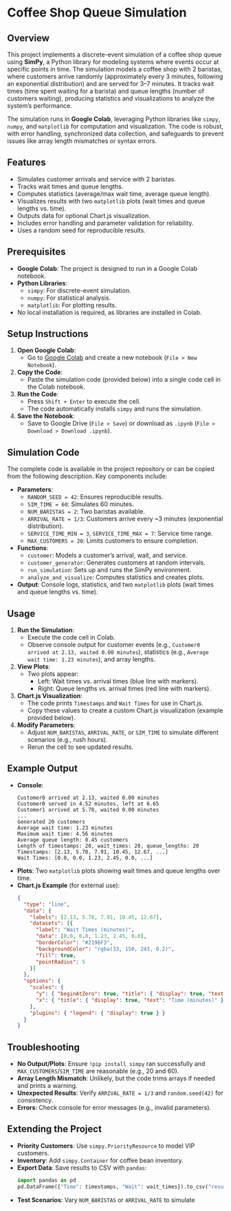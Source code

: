 # Coffee Shop Queue Simulation

## Overview
This project implements a discrete-event simulation of a coffee shop queue using **SimPy**, a Python library for modeling systems where events occur at specific points in time. The simulation models a coffee shop with 2 baristas, where customers arrive randomly (approximately every 3 minutes, following an exponential distribution) and are served for 3–7 minutes. It tracks wait times (time spent waiting for a barista) and queue lengths (number of customers waiting), producing statistics and visualizations to analyze the system’s performance.

The simulation runs in **Google Colab**, leveraging Python libraries like `simpy`, `numpy`, and `matplotlib` for computation and visualization. The code is robust, with error handling, synchronized data collection, and safeguards to prevent issues like array length mismatches or syntax errors.

## Features
- Simulates customer arrivals and service with 2 baristas.
- Tracks wait times and queue lengths.
- Computes statistics (average/max wait time, average queue length).
- Visualizes results with two `matplotlib` plots (wait times and queue lengths vs. time).
- Outputs data for optional Chart.js visualization.
- Includes error handling and parameter validation for reliability.
- Uses a random seed for reproducible results.

## Prerequisites
- **Google Colab**: The project is designed to run in a Google Colab notebook.
- **Python Libraries**:
  - `simpy`: For discrete-event simulation.
  - `numpy`: For statistical analysis.
  - `matplotlib`: For plotting results.
- No local installation is required, as libraries are installed in Colab.

## Setup Instructions
1. **Open Google Colab**:
   - Go to [Google Colab](https://colab.research.google.com/) and create a new notebook (`File > New Notebook`).
2. **Copy the Code**:
   - Paste the simulation code (provided below) into a single code cell in the Colab notebook.
3. **Run the Code**:
   - Press `Shift + Enter` to execute the cell.
   - The code automatically installs `simpy` and runs the simulation.
4. **Save the Notebook**:
   - Save to Google Drive (`File > Save`) or download as `.ipynb` (`File > Download > Download .ipynb`).

## Simulation Code
The complete code is available in the project repository or can be copied from the following description. Key components include:

- **Parameters**:
  - `RANDOM_SEED = 42`: Ensures reproducible results.
  - `SIM_TIME = 60`: Simulates 60 minutes.
  - `NUM_BARISTAS = 2`: Two baristas available.
  - `ARRIVAL_RATE = 1/3`: Customers arrive every ~3 minutes (exponential distribution).
  - `SERVICE_TIME_MIN = 3`, `SERVICE_TIME_MAX = 7`: Service time range.
  - `MAX_CUSTOMERS = 20`: Limits customers to ensure completion.
- **Functions**:
  - `customer`: Models a customer’s arrival, wait, and service.
  - `customer_generator`: Generates customers at random intervals.
  - `run_simulation`: Sets up and runs the SimPy environment.
  - `analyze_and_visualize`: Computes statistics and creates plots.
- **Output**: Console logs, statistics, and two `matplotlib` plots (wait times and queue lengths vs. time).

## Usage
1. **Run the Simulation**:
   - Execute the code cell in Colab.
   - Observe console output for customer events (e.g., `Customer0 arrived at 2.13, waited 0.00 minutes`), statistics (e.g., `Average wait time: 1.23 minutes`), and array lengths.
2. **View Plots**:
   - Two plots appear:
     - Left: Wait times vs. arrival times (blue line with markers).
     - Right: Queue lengths vs. arrival times (red line with markers).
3. **Chart.js Visualization**:
   - The code prints `Timestamps` and `Wait Times` for use in Chart.js.
   - Copy these values to create a custom Chart.js visualization (example provided below).
4. **Modify Parameters**:
   - Adjust `NUM_BARISTAS`, `ARRIVAL_RATE`, or `SIM_TIME` to simulate different scenarios (e.g., rush hours).
   - Rerun the cell to see updated results.

## Example Output
- **Console**:
  ```
  Customer0 arrived at 2.13, waited 0.00 minutes
  Customer0 served in 4.52 minutes, left at 6.65
  Customer1 arrived at 5.78, waited 0.00 minutes
  ...
  Generated 20 customers
  Average wait time: 1.23 minutes
  Maximum wait time: 4.56 minutes
  Average queue length: 0.45 customers
  Length of timestamps: 20, wait_times: 20, queue_lengths: 20
  Timestamps: [2.13, 5.78, 7.91, 10.45, 12.67, ...]
  Wait Times: [0.0, 0.0, 1.23, 2.45, 0.0, ...]
  ```
- **Plots**: Two `matplotlib` plots showing wait times and queue lengths over time.
- **Chart.js Example** (for external use):
  ```json
  {
    "type": "line",
    "data": {
      "labels": [2.13, 5.78, 7.91, 10.45, 12.67],
      "datasets": [{
        "label": "Wait Times (minutes)",
        "data": [0.0, 0.0, 1.23, 2.45, 0.0],
        "borderColor": "#2196F3",
        "backgroundColor": "rgba(33, 150, 243, 0.2)",
        "fill": true,
        "pointRadius": 5
      }]
    },
    "options": {
      "scales": {
        "y": { "beginAtZero": true, "title": { "display": true, "text": "Wait Time (minutes)" } },
        "x": { "title": { "display": true, "text": "Time (minutes)" } }
      },
      "plugins": { "legend": { "display": true } }
    }
  }
  ```

## Troubleshooting
- **No Output/Plots**: Ensure `!pip install simpy` ran successfully and `MAX_CUSTOMERS`/`SIM_TIME` are reasonable (e.g., 20 and 60).
- **Array Length Mismatch**: Unlikely, but the code trims arrays if needed and prints a warning.
- **Unexpected Results**: Verify `ARRIVAL_RATE = 1/3` and `random.seed(42)` for consistency.
- **Errors**: Check console for error messages (e.g., invalid parameters).

## Extending the Project
- **Priority Customers**: Use `simpy.PriorityResource` to model VIP customers.
- **Inventory**: Add `simpy.Container` for coffee bean inventory.
- **Export Data**: Save results to CSV with `pandas`:
  ```python
  import pandas as pd
  pd.DataFrame({"Time": timestamps, "Wait": wait_times}).to_csv("results.csv")
  ```
- **Test Scenarios**: Vary `NUM_BARISTAS` or `ARRIVAL_RATE` to simulate
